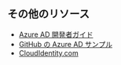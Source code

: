 ## その他のリソース

- [Azure AD 開発者ガイド](active-directory-developers-guide.md)
- [GitHub の Azure AD サンプル](https://github.com/AzureAdSamples)
- [CloudIdentity.com](https://cloudidentity.com)

